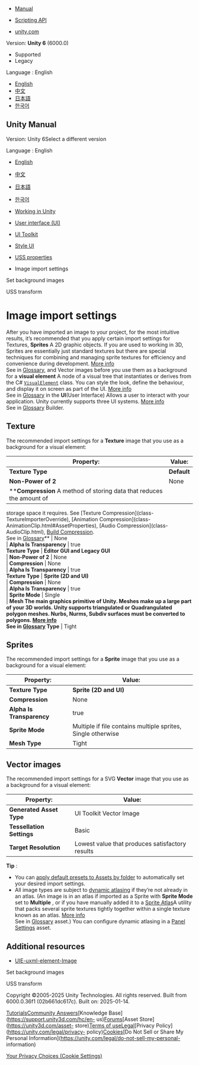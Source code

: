 [](https://docs.unity3d.com)

  * [Manual](../Manual/index.html)
  * [Scripting API](../ScriptReference/index.html)

  * [unity.com](https://unity.com/)

Version: **Unity 6** (6000.0)

  * Supported
  * Legacy

Language : English

  * [English](/Manual/UIE-image-import-settings.html)
  * [中文](/cn/current/Manual/UIE-image-import-settings.html)
  * [日本語](/ja/current/Manual/UIE-image-import-settings.html)
  * [한국어](/kr/current/Manual/UIE-image-import-settings.html)

[](https://docs.unity3d.com)

## Unity Manual

Version: Unity 6Select a different version

Language : English

  * [English](/Manual/UIE-image-import-settings.html)
  * [中文](/cn/current/Manual/UIE-image-import-settings.html)
  * [日本語](/ja/current/Manual/UIE-image-import-settings.html)
  * [한국어](/kr/current/Manual/UIE-image-import-settings.html)

  * [Working in Unity](working-in-unity.html)
  * [User interface (UI)](UIToolkits.html)
  * [UI Toolkit](UIElements.html)
  * [Style UI](UIE-USS.html)
  * [USS properties](UIE-uss-properties.html)
  * Image import settings

[](UIB-styling-ui-backgrounds.html)

Set background images

[](UIE-Transform.html)

USS transform

# Image import settings

After you have imported an image to your project, for the most intuitive
results, it’s recommended that you apply certain import settings for Textures,
**Sprites** A 2D graphic objects. If you are used to working in 3D, Sprites
are essentially just standard textures but there are special techniques for
combining and managing sprite textures for efficiency and convenience during
development. [More info](sprite/sprite-landing.html)  
See in [Glossary](Glossary.html#Sprite), and Vector images before you use them
as a background for a **visual element** A node of a visual tree that
instantiates or derives from the C#
[`VisualElement`](../ScriptReference/UIElements.VisualElement.html) class. You
can style the look, define the behaviour, and display it on screen as part of
the UI. [More info](UIE-VisualTree.html)  
See in [Glossary](Glossary.html#Visualelement) in the **UI**(User Interface)
Allows a user to interact with your application. Unity currently supports
three UI systems. [More info](UI-system-compare.html)  
See in [Glossary](Glossary.html#UI) Builder.

## Texture

The recommended import settings for a **Texture** image that you use as a
background for a visual element:

**Property:** | **Value:**  
---|---  
**Texture Type** | **Default**  
| **Non-Power of 2** | None  
| ****Compression** A method of storing data that reduces the amount of
storage space it requires. See [Texture Compression](class-
TextureImporterOverride), [Animation Compression](class-
AnimationClip.html#AssetProperties), [Audio Compression](class-
AudioClip.html), [Build Compression](ReducingFilesize.html).  
See in [Glossary](Glossary.html#compression)** | None  
| **Alpha Is Transparency** | true  
**Texture Type** | **Editor GUI and Legacy GUI**  
| **Non-Power of 2** | None  
| **Compression** | None  
| **Alpha Is Transparency** | true  
**Texture Type** | **Sprite (2D and UI)**  
| **Compression** | None  
| **Alpha Is Transparency** | true  
| **Sprite Mode** | Single  
| ****Mesh** The main graphics primitive of Unity. Meshes make up a large part
of your 3D worlds. Unity supports triangulated or Quadrangulated polygon
meshes. Nurbs, Nurms, Subdiv surfaces must be converted to polygons. [More
info](mesh.html)  
See in [Glossary](Glossary.html#Mesh) Type** | Tight  
  
## Sprites

The recommended import settings for a **Sprite** image that you use as a
background for a visual element:

**Property:** | **Value:**  
---|---  
**Texture Type** | **Sprite (2D and UI)**  
| **Compression** | None  
| **Alpha Is Transparency** | true  
| **Sprite Mode** | Multiple if file contains multiple sprites, Single otherwise  
| **Mesh Type** | Tight  
  
## Vector images

The recommended import settings for a SVG **Vector** image that you use as a
background for a visual element:

**Property:** | **Value:**  
---|---  
**Generated Asset Type** | UI Toolkit Vector Image  
**Tessellation Settings** | Basic  
**Target Resolution** | Lowest value that produces satisfactory results  
  
**Tip** :

  * You can [apply default presets to Assets by folder](DefaultPresetsByFolder.html) to automatically set your desired import settings.
  * All image types are subject to [dynamic atlasing](../ScriptReference/UIElements.DynamicAtlasSettings.html) if they’re not already in an atlas. (An image is in an atlas if imported as a Sprite with **Sprite Mode** set to **Multiple** , or if you have manually added it to a [Sprite Atlas](sprite/atlas/atlas-landing.html)A utility that packs several sprite textures tightly together within a single texture known as an atlas. [More info](sprite/atlas/v2/v2-landing.html)  
See in [Glossary](Glossary.html#SpriteAtlas) asset.) You can configure dynamic
atlasing in a [Panel Settings](UIE-Runtime-Panel-Settings.html) asset.

## Additional resources

  * [UIE-uxml-element-Image](UIE-uxml-element-Image.html)

[](UIB-styling-ui-backgrounds.html)

Set background images

[](UIE-Transform.html)

USS transform

Copyright ©2005-2025 Unity Technologies. All rights reserved. Built from
6000.0.36f1 (02b661dc617c). Built on: 2025-01-14.

[Tutorials](https://learn.unity.com/)[Community
Answers](https://answers.unity3d.com)[Knowledge
Base](https://support.unity3d.com/hc/en-
us)[Forums](https://forum.unity3d.com)[Asset Store](https://unity3d.com/asset-
store)[Terms of
use](https://docs.unity3d.com/Manual/TermsOfUse.html)[Legal](https://unity.com/legal)[Privacy
Policy](https://unity.com/legal/privacy-
policy)[Cookies](https://unity.com/legal/cookie-policy)[Do Not Sell or Share
My Personal Information](https://unity.com/legal/do-not-sell-my-personal-
information)

[Your Privacy Choices (Cookie Settings)](javascript:void\(0\);)

